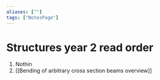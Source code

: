 ```yaml
---
aliases: [""]
tags: ["NotesPage"]
---
```


# Structures year 2 read order


1) Nothin
2) [[Bending of arbitrary cross section beams overview]]
